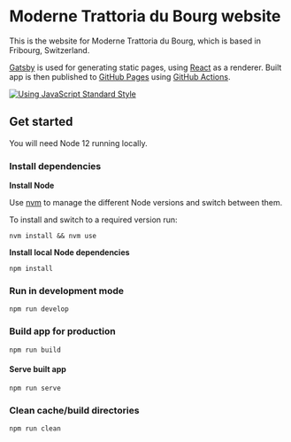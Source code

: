 # Moderne Trattoria du Bourg website

This is the website for Moderne Trattoria du Bourg, which is based in Fribourg, Switzerland.

[Gatsby](https://www.gatsbyjs.org/) is used for generating static pages, using [React](https://www.reactjs.org/) as a renderer. Built app is then published to [GitHub Pages](https://pages.github.com/) using [GitHub Actions](https://github.com/actions/).

[![Using JavaScript Standard Style](https://cdn.rawgit.com/standard/standard/master/badge.svg)](http://standardjs.com/)

## Get started

You will need Node 12 running locally.

### Install dependencies

**Install Node**

Use [nvm](https://github.com/nvm-sh/nvm/) to manage the different Node versions and switch between them.

To install and switch to a required version run:

    nvm install && nvm use

**Install local Node dependencies**

    npm install

### Run in development mode

    npm run develop

### Build app for production

    npm run build

#### Serve built app

    npm run serve

### Clean cache/build directories

    npm run clean

